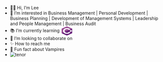 - 👋🏻 Hi, I’m Lee 
- 📖 I’m interested in Business Management | Personal Development | Business Planning | Development of Management Systems | Leadership and People Management | Business Audit 
- 📚 I’m currently learning <img align="center" alt="Rafa-Csharp" height="30" width="40" src="https://raw.githubusercontent.com/devicons/devicon/master/icons/csharp/csharp-original.svg">
- 🌲 I’m looking to collaborate on
- ✨ How to reach me  
- 🦇  Fun fact about Vampires
- ![tenor](https://github.com/aleenocl/aleenocl/assets/157506898/a8c91618-20d5-4613-b0f1-772157d8012a)

<!---
aleenocl/aleenocl is a ✨ special ✨ repository because its `README.md` (this file) appears on your GitHub profile.
You can click the Preview link to take a look at your changes.
--->

<!---
<div> 
  <a href="https://www.youtube.com/channel/voucolocaromeuaqui" target="_blank"><img src="https://img.shields.io/badge/YouTube-FF0000?style=for-the-badge&logo=youtube&logoColor=white" target="_blank"></a>
  <a href="https://instagram.com/aindavoucriarumaqui" target="_blank"><img src="https://img.shields.io/badge/-Instagram-%23E4405F?style=for-the-badge&logo=instagram&logoColor=white" target="_blank"></a>
  <a href = "mailto:aindavoucriarumaqui@gmail.com"><img src="https://img.shields.io/badge/-Gmail-%23333?style=for-the-badge&logo=gmail&logoColor=white" target="_blank"></a>
</div>
--->
